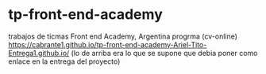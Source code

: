 # tp-front-end-academy
trabajos de ticmas Front end Academy, Argentina progrma (cv-online)
https://cabrante1.github.io/tp-front-end-academy-Ariel-Tito-Entrega1.github.io/
(lo de arriba era lo que se supone que debia poner como enlace en la entrega del proyecto)
